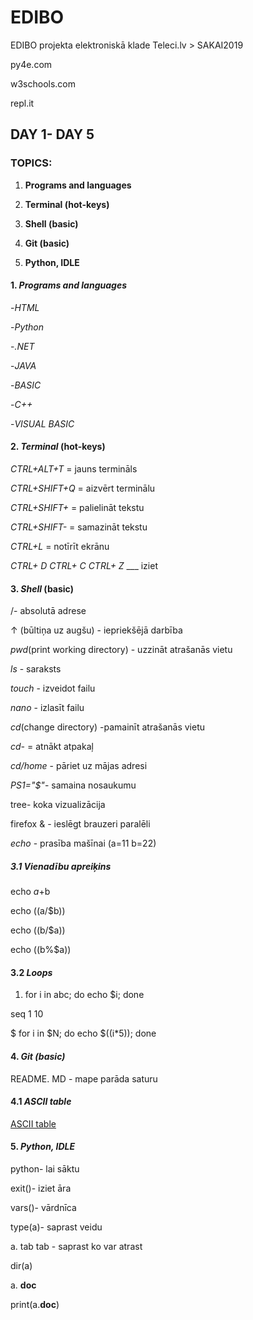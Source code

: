# EDIBO
EDIBO projekta elektroniskā klade
 Teleci.lv > SAKAI2019 

 py4e.com
 
 w3schools.com
 
 
 repl.it


## DAY 1- DAY 5 ##


### TOPICS: ###
1. **Programs and languages**


2. **Terminal (hot-keys)**


3. **Shell (basic)**


4. **Git (basic)**


5. **Python, IDLE** 




#### 1. *Programs and languages* ####
-*HTML*


-*Python*


-*.NET*


-*JAVA*


-*BASIC*


-*C++*


-*VISUAL BASIC*



####  2. *Terminal* (hot-keys) #### 


*CTRL+ALT+T* = jauns termināls


*CTRL+SHIFT+Q* = aizvērt terminālu


*CTRL+SHIFT+* = palielināt tekstu


*CTRL+SHIFT-* = samazināt tekstu


*CTRL+L* = notīrīt ekrānu

*CTRL+ D*  *CTRL+ C*   *CTRL+ Z*  ___ iziet

####  3. *Shell* (basic) #### 


 /- absolutā adrese



 ↑ (būltiņa uz augšu) - iepriekšējā darbība
 
 
 *pwd*(print working directory) - uzzināt atrašanās vietu
 
 
 *ls* - saraksts 
 
 
 *touch* - izveidot failu
 
 
 
 *nano* - izlasīt failu
 
 
 
 
 
 *cd*(change directory) -pamainīt atrašanās vietu
 
 
 
 
 *cd-* = atnākt atpakaļ
 
 
 *cd/home* - pāriet uz mājas adresi 
 


 *PS1="$"*- samaina nosaukumu 
 
 
 tree- koka vizualizācija
 
 
 firefox & - ieslēgt brauzeri paralēli



 *echo* - prasība mašīnai 
(a=11
b=22)


 ##### 3.1 *Vienadību apreiķins*  #####


echo $a+$b

 
echo $(($a/$b)) 

 
echo $(($b/$a)) 

 
echo $(($b%$a))  



#### 3.2 *Loops* #### 

1) for i in abc; do echo $i; done 



 seq 1 10
 
 
 
 $ for i in $N; do echo $((i*5)); done
 





####  4. *Git (basic)* #### 


README. MD  - mape parāda saturu






#### 4.1 *ASCII table* ####


[ASCII table](http://www.ecowin.org/ascii.htm)



#### 5. *Python, IDLE* ####

python- lai sāktu

exit()- iziet āra

vars()- vārdnīca

type(a)- saprast veidu

a. tab tab - saprast ko var atrast

dir(a)

a. __doc__

print(a.__doc__)

